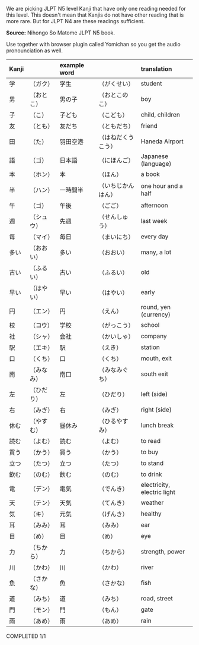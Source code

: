 We are picking JLPT N5 level Kanji that have only one reading needed for this level. This doesn't mean that Kanjis do not have other reading that is more rare. But for JLPT N4 are these readings sufficient.

**Source:**
Nihongo So Matome JLPT N5 book.

Use together with browser plugin called Yomichan so you get the audio pronounciation as well.

| Kanji  |              | example word |                      | translation          |
| :----- | :----------- | :----------- | :------------------- | :------------------- |
|学      |（ガク）       | 学生         |（がくせい）           | student   |
|男      |（おとこ）     | 男の子       |（おとこのこ）         | boy   |
|子      |（こ）         | 子ども       |（こども）             | child, children   |
|友      |（とも）       | 友だち       |（ともだち）           | friend   |
|田      |（た）         | 羽田空港     |（はねだくうこう）      | Haneda Airport    |
|語      |（ゴ）         | 日本語       |（にほんご）            | Japanese (language)   |
|本      |（ホン）       | 本           |（ほん）               | a book   |
|半      |（ハン）       | 一時間半     |（いちじかんはん）      | one hour and a half   |
|午      |（ゴ）         | 午後         |（ごご）               | afternoon   |
|週      |（シュウ）     | 先週         |（せんしゅう）          | last week   |
|毎      |（マイ）       | 毎日         |（まいにち）            | every day   |
|多い    |（おおい）     | 多い         |（おおい）              | many, a lot   |
|古い    |（ふるい）     | 古い         |（ふるい）              | old   |
|早い    |（はやい）     | 早い         |（はやい）              | early   |
|円      |（エン）       | 円          |（えん）                | round, yen (currency)   |
|校      |（コウ）       | 学校        |（がっこう）             | school   |
|社      |（シャ）       | 会社        |（かいしゃ）             | company   |
|駅      |（エキ）       | 駅          |（えき）                | station   |
|口      |（くち）       | 口          |（くち）                |  mouth, exit  |
|南      |（みなみ）     | 南口        |（みなみぐち）           | south exit   |
|左      |（ひだり）     | 左          |（ひだり）               | left (side)  |
|右      |（みぎ）       | 右          |（みぎ）                 | right (side)  |
|休む    |（やすむ）     | 昼休み       |（ひるやすみ）           | lunch break   |
|読む    |（よむ）       | 読む        |（よむ）                 | to read   |
|買う    |（かう）       | 買う        |（かう）                 | to buy   |
|立つ    |（たつ）       | 立つ        |（たつ）                 | to stand   |
|飲む    |（のむ）       | 飲む        |（のむ）                 | to drink   |
|電      |（デン）       | 電気        |（でんき）               | electricity, electric light   |
|天      |（テン）       | 天気        |（てんき）               | weather   |
|気      |（キ）         | 元気        |（げんき）               | healthy   |
|耳      |（みみ）       | 耳          |（みみ）                 | ear   |
|目      |（め）         | 目          |（め）                   | eye   |
|力      |（ちから）     | 力           |（ちから）              | strength, power   |
|川      |（かわ）       | 川           |（かわ）                | river   |
|魚      |（さかな）     | 魚           |（さかな）              | fish   |
|道      |（みち）       | 道           |（みち）                | road, street   |
|門      |（モン）       | 門           |（もん）                | gate   |
|雨      |（あめ）       | 雨           |（あめ）                | rain   |



COMPLETED 1/1

